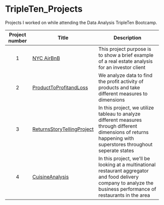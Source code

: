 # TripleTen_Projects
Projects I worked on while attending the Data Analysis TripleTen Bootcamp.


| Project number | Title | Description |
| :-----------: | ----------- |----------- |
| 1 | [NYC AirBnB](https://docs.google.com/spreadsheets/d/1G5TgEqhWOZqRaaww82Gbi704Ga1OpakfHnjdn15bFuE/edit?gid=1927156263#gid=1927156263) | This project purpose is to show a brief example of a real estate analysis for an investor client |
| 2 | [ProductToProfitandLoss](https://public.tableau.com/app/profile/sami.mozip/viz/Project1_17150487320870/StatesProfitMonths) | We analyze data to find the profit activity of products and take different measures to dimensions |
| 3 | [ReturnsStoryTellingProject](https://public.tableau.com/app/profile/sami.mozip/viz/StorytellingProject_17173631035020/Story) | In this project, we utilize tableau to analyze different measures through different dimensions of returns happening with superstores throughout seperate states |
| 4 | [CuisineAnalysis](https://public.tableau.com/app/profile/sami.mozip/viz/Version3_17190811299450/Story1) | In this project, we'll be looking at a multinational restaurant aggregator and food delivery company to analyze the business performance of restaurants in the area
